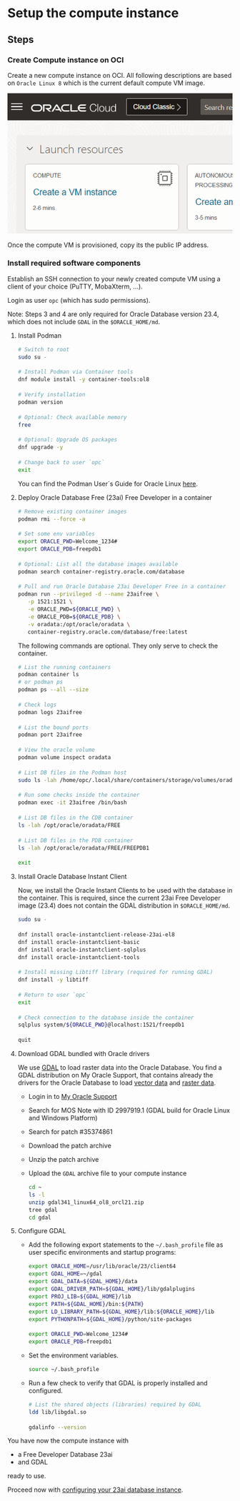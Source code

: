 # Setup the compute instance

## Steps

### Create Compute instance on OCI

   Create a new compute instance on OCI. All following descriptions are based on `Oracle Linux 8` which is the current default compute VM image.

   ![create_a_vm_instance](../images/create_a_compute_vm.png)

   Once the compute VM is provisioned, copy its the public IP address.

### Install required software components

   Establish an SSH connection to your newly created compute VM using a client of your choice (PuTTY, MobaXterm, ...).

   Login as user `opc` (which has sudo permissions).

   Note: Steps 3 and 4 are only required for Oracle Database version 23.4, which does not include `GDAL` in the `$ORACLE_HOME/md`.

1. Install Podman

   ```sh
   # Switch to root
   sudo su -

   # Install Podman via Container tools
   dnf module install -y container-tools:ol8

   # Verify installation
   podman version

   # Optional: Check available memory
   free

   # Optional: Upgrade OS packages
   dnf upgrade -y

   # Change back to user `opc`
   exit
   ```

   You can find the Podman User´s Guide for Oracle Linux [here](https://docs.oracle.com/en/operating-systems/oracle-linux/podman/podman-InstallingPodmanandRelatedUtilities.html#podman-install).

2. Deploy Oracle Database Free (23ai) Free Developer in a container

   ```sh
   # Remove existing container images
   podman rmi --force -a

   # Set some env variables
   export ORACLE_PWD=Welcome_1234#
   export ORACLE_PDB=freepdb1

   # Optional: List all the database images available
   podman search container-registry.oracle.com/database

   # Pull and run Oracle Database 23ai Developer Free in a container
   podman run --privileged -d --name 23aifree \
      -p 1521:1521 \
      -e ORACLE_PWD=${ORACLE_PWD} \
      -e ORACLE_PDB=${ORACLE_PDB} \
      -v oradata:/opt/oracle/oradata \
      container-registry.oracle.com/database/free:latest
   ```

   The following commands are optional. They only serve to check the container.

   ```sh
   # List the running containers
   podman container ls
   # or podman ps
   podman ps --all --size

   # Check logs
   podman logs 23aifree

   # List the bound ports
   podman port 23aifree

   # View the oracle volume
   podman volume inspect oradata

   # List DB files in the Podman host
   sudo ls -lah /home/opc/.local/share/containers/storage/volumes/oradata/_data

   # Run some checks inside the container
   podman exec -it 23aifree /bin/bash

   # List DB files in the CDB container
   ls -lah /opt/oracle/oradata/FREE

   # List DB files in the PDB container
   ls -lah /opt/oracle/oradata/FREE/FREEPDB1

   exit
   ```

3. Install Oracle Database Instant Client

   Now, we install the Oracle Instant Clients to be used with the database in the container. This is required, since the current 23ai Free Developer image (23.4) does not contain the GDAL distribution in `$ORACLE_HOME/md`.

   ```sh
   sudo su -

   dnf install oracle-instantclient-release-23ai-el8
   dnf install oracle-instantclient-basic
   dnf install oracle-instantclient-sqlplus
   dnf install oracle-instantclient-tools

   # Install missing Libtiff library (required for running GDAL)
   dnf install -y libtiff

   # Return to user `opc`
   exit

   # Check connection to the database inside the container
   sqlplus system/${ORACLE_PWD}@localhost:1521/freepdb1

   quit
   ```

4. Download GDAL bundled with Oracle drivers

   We use [GDAL](https://gdal.org) to load raster data into the Oracle Database. You find a GDAL distribution on My Oracle Support, that contains already the drivers for the Oracle Database to load [vector data](https://gdal.org/drivers/vector/oci.html#vector-oci) and [raster data](https://gdal.org/drivers/raster/georaster.html).

   - Login in to [My Oracle Support](https://support.oracle.com)
   - Search for MOS Note with ID 2997919.1 (GDAL build for Oracle Linux and Windows Platform)
   - Search for patch #35374861
   - Download the patch archive
   - Unzip the patch archive
   - Upload the `GDAL` archive file to your compute instance

      ```sh
      cd ~
      ls -l
      unzip gdal341_linux64_ol8_orcl21.zip
      tree gdal
      cd gdal
      ```

5. Configure GDAL

   - Add the following export statements to the `~/.bash_profile` file as user specific environments and startup programs:

      ```sh
      export ORACLE_HOME=/usr/lib/oracle/23/client64
      export GDAL_HOME=~/gdal
      export GDAL_DATA=${GDAL_HOME}/data
      export GDAL_DRIVER_PATH=${GDAL_HOME}/lib/gdalplugins
      export PROJ_LIB=${GDAL_HOME}/lib
      export PATH=${GDAL_HOME}/bin:${PATH}
      export LD_LIBRARY_PATH=${GDAL_HOME}/lib:${ORACLE_HOME}/lib
      export PYTHONPATH=${GDAL_HOME}/python/site-packages

      export ORACLE_PWD=Welcome_1234#
      export ORACLE_PDB=freepdb1
      ```

   - Set the environment variables.

      ```sh
      source ~/.bash_profile
      ```

   - Run a few check to verify that GDAL is properly installed and configured.

      ```sh
      # List the shared objects (libraries) required by GDAL
      ldd lib/libgdal.so

      gdalinfo --version
      ```

You have now the compute instance with

- a Free Developer Database 23ai
- and GDAL

ready to use.

Proceed now with [configuring your 23ai database instance](./02-setup_database.md).
